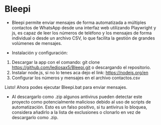 # Bleepi

- Bleepi permite enviar mensajes de forma automatizada a múltiples contactos de WhatsApp desde una interfaz web utilizando Playwright y js, es capaz de leer los números de teléfono y los mensajes de forma individual o desde un archivo CSV, lo que facilita la gestión de grandes volúmenes de mensajes.

- Instalación y configuración:
1. Descargar la app con el comando: git clone https://github.com/lediosax5/Bleepi.git o descargando el repositorio.
2. Instalar node.js, si no lo tenes aca dejo el link: https://nodejs.org/en
3. Configurar los números y mensajes en el archivo contactos.csv

Listo! Ahora podes ejecutar Bleepi.bat para enviar mensajes.


- Al descargarlo como .zip algunos antivirus pueden detectar este proyecto como potencialmente malicioso debido al uso de scripts de automatización. Esto es un falso positivo, si tu antivirus lo bloquea, considera añadirlo a la lista de exclusiones o clonarlo en vez de descargarlo como .zip.
